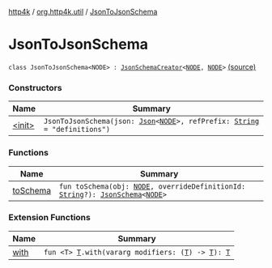 [http4k](../../index.md) / [org.http4k.util](../index.md) / [JsonToJsonSchema](./index.md)

# JsonToJsonSchema

`class JsonToJsonSchema<NODE> : `[`JsonSchemaCreator`](../-json-schema-creator/index.md)`<`[`NODE`](index.md#NODE)`, `[`NODE`](index.md#NODE)`>` [(source)](https://github.com/http4k/http4k/blob/master/http4k-contract/src/main/kotlin/org/http4k/util/JsonToJsonSchema.kt#L11)

### Constructors

| Name | Summary |
|---|---|
| [&lt;init&gt;](-init-.md) | `JsonToJsonSchema(json: `[`Json`](../../org.http4k.format/-json/index.md)`<`[`NODE`](index.md#NODE)`>, refPrefix: `[`String`](https://kotlinlang.org/api/latest/jvm/stdlib/kotlin/-string/index.html)` = "definitions")` |

### Functions

| Name | Summary |
|---|---|
| [toSchema](to-schema.md) | `fun toSchema(obj: `[`NODE`](index.md#NODE)`, overrideDefinitionId: `[`String`](https://kotlinlang.org/api/latest/jvm/stdlib/kotlin/-string/index.html)`?): `[`JsonSchema`](../-json-schema/index.md)`<`[`NODE`](index.md#NODE)`>` |

### Extension Functions

| Name | Summary |
|---|---|
| [with](../../org.http4k.core/with.md) | `fun <T> `[`T`](../../org.http4k.core/with.md#T)`.with(vararg modifiers: (`[`T`](../../org.http4k.core/with.md#T)`) -> `[`T`](../../org.http4k.core/with.md#T)`): `[`T`](../../org.http4k.core/with.md#T) |
